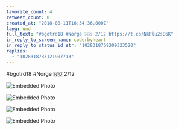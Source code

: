 ```yaml
---
favorite_count: 4
retweet_count: 0
created_at: "2018-08-11T16:34:36.000Z"
lang: und
full_text: "#bgotrd18 #Norge 🇳🇴 2/12 https://t.co/NkFlu2sE6K"
in_reply_to_screen_name: coderbyheart
in_reply_to_status_id_str: "1028318769209323520"
replies:
  - "1028318783121907713"
---
```


#bgotrd18 #Norge 🇳🇴 2/12

<div class="gallery gallery-4">

![Embedded Photo](https://twitter-media-coderbyheart.s3.eu-north-1.amazonaws.com/1028318776264208386-DkVMQEKW4AArEPG.jpg)

![Embedded Photo](https://twitter-media-coderbyheart.s3.eu-north-1.amazonaws.com/1028318776264208386-DkVMUZWWsAUaoIb.jpg)

![Embedded Photo](https://twitter-media-coderbyheart.s3.eu-north-1.amazonaws.com/1028318776264208386-DkVMZtrW4AA2-Js.jpg)

![Embedded Photo](https://twitter-media-coderbyheart.s3.eu-north-1.amazonaws.com/1028318776264208386-DkVMfyTX0AAjTh5.jpg)

</div>
